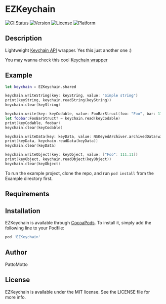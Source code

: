 # EZKeychain

[![CI Status](https://img.shields.io/travis/pattomotto/EZKeychain.svg?style=flat)](https://travis-ci.org/pattomotto/EZKeychain)
[![Version](https://img.shields.io/cocoapods/v/EZKeychain.svg?style=flat)](https://cocoapods.org/pods/EZKeychain)
[![License](https://img.shields.io/cocoapods/l/EZKeychain.svg?style=flat)](https://cocoapods.org/pods/EZKeychain)
[![Platform](https://img.shields.io/cocoapods/p/EZKeychain.svg?style=flat)](https://cocoapods.org/pods/EZKeychain)

## Description

Lightweight [Keychain API](https://developer.apple.com/documentation/security/keychain_services) wrapper.
Yes this just another one :)

You may wanna check this cool [Keychain wrapper](https://github.com/evgenyneu/keychain-swift)

## Example

```swift
let keychain = EZKeychain.shared

keychain.writeString(key: keyString, value: "Simple string")
print(keyString, keychain.readString(keyString))
keychain.clear(keyString)

keychain.write(key: keyCodable, value: FooBarStruct(foo: "Foo", bar: 11))
let foobar:FooBarStruct? = keychain.read(keyCodable)
print(keyCodable, foobar)
keychain.clear(keyCodable)

keychain.writeData(key: keyData, value: NSKeyedArchiver.archivedData(withRootObject: [111.11, 999.99]))
print(keyData, keychain.readData(keyData))
keychain.clear(keyData)

keychain.writeObject(key: keyObject, value: ["Foo": 111.11])
print(keyObject, keychain.readObject(keyObject))
keychain.clear(keyObject)
```

To run the example project, clone the repo, and run `pod install` from the Example directory first.

## Requirements

## Installation

EZKeychain is available through [CocoaPods](https://cocoapods.org). To install
it, simply add the following line to your Podfile:

```ruby
pod 'EZKeychain'
```

## Author

PattoMotto

## License

EZKeychain is available under the MIT license. See the LICENSE file for more info.
